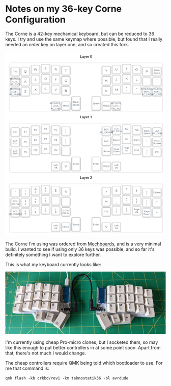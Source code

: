 # Notes on my 36-key Corne Configuration

The Corne is a 42-key mechanical keyboard, but can be reduced to 36 keys. I try and use the same keymap where possible, but found that I really needed an _enter_ key on layer one, and so created this fork.

![Corne keymap](./images/corne_36_keymap.png)

The Corne I'm using was ordered from [Mechboards](https://mechboards.co.uk/), and is a very minimal build. I wanted to see if using only 36 keys was possible, and so far it's definitely something I want to explore further.

This is what my keyboard currently looks like:

![Prototype](./images/corne.jpg)

I'm currently using cheap Pro-micro clones, but I socketed them, so may like this enough to put better controllers in at some point soon. Apart from that, there's not much I would change.

The cheap controllers require QMK being told which bootloader to use. For me that command is:

    qmk flash -kb crkbd/rev1 -km teknostatik36 -bl avrdude